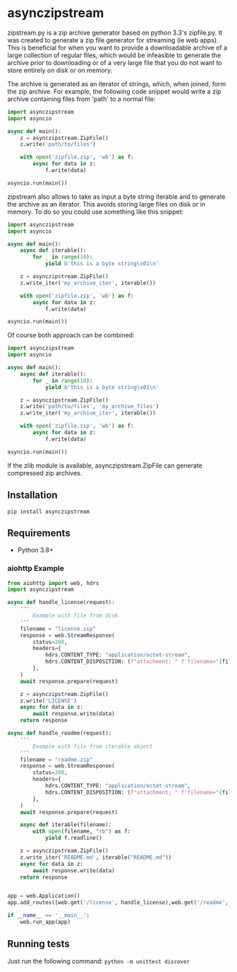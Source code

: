 
# asynczipstream

zipstream.py is a zip archive generator based on python 3.3's zipfile.py. It was created to
generate a zip file generator for streaming (ie web apps). This is beneficial for when you
want to provide a downloadable archive of a large collection of regular files, which would be infeasible to
generate the archive prior to downloading or of a very large file that you do not want to store entirely on disk or on memory.

The archive is generated as an iterator of strings, which, when joined, form
the zip archive. For example, the following code snippet would write a zip
archive containing files from 'path' to a normal file:

```python
import asynczipstream
import asyncio

async def main():
    z = asynczipstream.ZipFile()
    z.write('path/to/files')

    with open('zipfile.zip', 'wb') as f:
        async for data in z:
            f.write(data)

asyncio.run(main())
```

zipstream also allows to take as input a byte string iterable and to generate
the archive as an iterator.
This avoids storing large files on disk or in memory.
To do so you could use something like this snippet:

```python
import asynczipstream
import asyncio

async def main():
    async def iterable():
        for _ in range(10):
            yield b'this is a byte string\x01\n'

    z = asynczipstream.ZipFile()
    z.write_iter('my_archive_iter', iterable())

    with open('zipfile.zip', 'wb') as f:
        async for data in z:
            f.write(data)

asyncio.run(main())
```

Of course both approach can be combined:

```python
import asynczipstream
import asyncio

async def main():
    async def iterable():
        for _ in range(10):
            yield b'this is a byte string\x01\n'

    z = asynczipstream.ZipFile()
    z.write('path/to/files', 'my_archive_files')
    z.write_iter('my_archive_iter', iterable())

    with open('zipfile.zip', 'wb') as f:
        async for data in z:
            f.write(data)

asyncio.run(main())
```

If the zlib module is available, asynczipstream.ZipFile can generate compressed zip
archives.

## Installation

```
pip install asynczipstream
```

## Requirements

  * Python 3.8+


### aiohttp Example

```python
from aiohttp import web, hdrs
import asynczipstream

async def handle_license(request):
    """
        Example with file from disk
    """
    filename = "license.zip"
    response = web.StreamResponse(
        status=200,
        headers={
            hdrs.CONTENT_TYPE: "application/octet-stream",
            hdrs.CONTENT_DISPOSITION: (f"attachment; " f'filename="{filename}"; '),
        },
    )
    await response.prepare(request)

    z = asynczipstream.ZipFile()
    z.write('LICENSE')
    async for data in z:
        await response.write(data)
    return response

async def handle_readme(request):
    """
        Example with file from iterable object
    """
    filename = "readme.zip"
    response = web.StreamResponse(
        status=200,
        headers={
            hdrs.CONTENT_TYPE: "application/octet-stream",
            hdrs.CONTENT_DISPOSITION: (f"attachment; " f'filename="{filename}"; '),
        },
    )
    await response.prepare(request)

    async def iterable(filename):
        with open(filename, "rb") as f:
            yield f.readline()

    z = asynczipstream.ZipFile()
    z.write_iter('README.md', iterable("README.md"))
    async for data in z:
        await response.write(data)
    return response


app = web.Application()
app.add_routes([web.get('/license', handle_license),web.get('/readme', handle_readme)])

if __name__ == '__main__':
    web.run_app(app)
```

## Running tests

Just run the following command: `python -m unittest discover`

